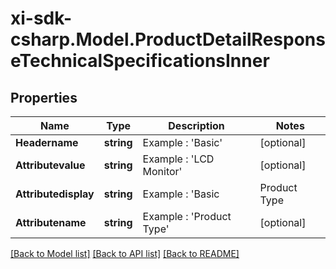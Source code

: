 # xi-sdk-csharp.Model.ProductDetailResponseTechnicalSpecificationsInner

## Properties

Name | Type | Description | Notes
------------ | ------------- | ------------- | -------------
**Headername** | **string** | Example : &#39;Basic&#39; | [optional] 
**Attributevalue** | **string** | Example : &#39;LCD Monitor&#39; | [optional] 
**Attributedisplay** | **string** | Example : &#39;Basic|Product Type|LCD Monitor&#39; | [optional] 
**Attributename** | **string** | Example : &#39;Product Type&#39; | [optional] 

[[Back to Model list]](../README.md#documentation-for-models) [[Back to API list]](../README.md#documentation-for-api-endpoints) [[Back to README]](../README.md)

